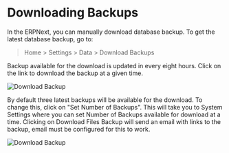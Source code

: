 <!-- add-breadcrumbs -->
# Downloading Backups

In the ERPNext, you can manually download database backup. To get the latest database backup, go to:

> Home > Settings > Data > Download Backups

Backup available for the download is updated in every eight hours. Click on the link to download the backup at a given time.

<img class="screenshot" alt="Download Backup" src="{{docs_base_url}}/assets/img/articles/download-backup-1.png">

By default three latest backups will be available for the download. To change this, click on "Set Number of Backups". This will take you to System Settings where you can set Number of Backups available for download at a time. Clicking on Download Files Backup will send an email with links to the backup, email must be configured for this to work.

<img class="screenshot" alt="Download Backup" src="{{docs_base_url}}/assets/img/articles/download-backup-2.png">